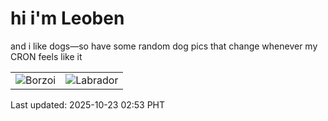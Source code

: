 # hi i'm Leoben

and i like dogs—so have some random dog pics that change whenever my CRON feels like it

|  |  |
|--------|----------|
| ![Borzoi](https://random-dog-vercel.vercel.app/api/random-borzoi?v=1761159239) | ![Labrador](https://random-dog-vercel.vercel.app/api/random-labrador?v=1761159239) |

Last updated: 2025-10-23 02:53 PHT
